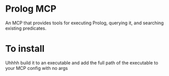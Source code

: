 # Prolog MCP
An MCP that provides tools for executing Prolog, querying it, and searching existing predicates.

# To install
Uhhhh build it to an executable and add the full path of the executable to your MCP config with no args